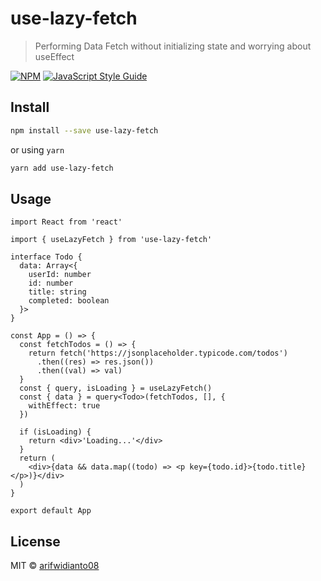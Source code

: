 # use-lazy-fetch

> Performing Data Fetch without initializing state and worrying about useEffect

[![NPM](https://img.shields.io/npm/v/use-lazy-fetch.svg)](https://www.npmjs.com/package/use-lazy-fetch) [![JavaScript Style Guide](https://img.shields.io/badge/code_style-standard-brightgreen.svg)](https://standardjs.com)

## Install

```bash
npm install --save use-lazy-fetch
```

or using `yarn`

```bash
yarn add use-lazy-fetch
```

## Usage

```tsx
import React from 'react'

import { useLazyFetch } from 'use-lazy-fetch'

interface Todo {
  data: Array<{
    userId: number
    id: number
    title: string
    completed: boolean
  }>
}

const App = () => {
  const fetchTodos = () => {
    return fetch('https://jsonplaceholder.typicode.com/todos')
      .then((res) => res.json())
      .then((val) => val)
  }
  const { query, isLoading } = useLazyFetch()
  const { data } = query<Todo>(fetchTodos, [], {
    withEffect: true
  })

  if (isLoading) {
    return <div>'Loading...'</div>
  }
  return (
    <div>{data && data.map((todo) => <p key={todo.id}>{todo.title}</p>)}</div>
  )
}

export default App
```

## License

MIT © [arifwidianto08](https://github.com/arifwidianto08)
